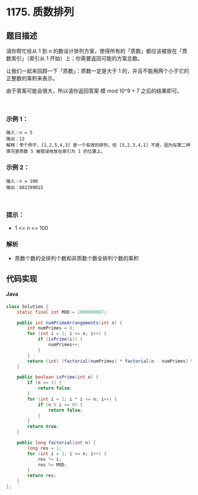 # 1175. 质数排列

## 题目描述
请你帮忙给从 1 到 n 的数设计排列方案，使得所有的「质数」都应该被放在「质数索引」（索引从 1 开始）上；你需要返回可能的方案总数。

让我们一起来回顾一下「质数」：质数一定是大于 1 的，并且不能用两个小于它的正整数的乘积来表示。

由于答案可能会很大，所以请你返回答案 模 mod 10^9 + 7 之后的结果即可。

 

### 示例 1：
```
输入：n = 5
输出：12
解释：举个例子，[1,2,5,4,3] 是一个有效的排列，但 [5,2,3,4,1] 不是，因为在第二种情况里质数 5 被错误地放在索引为 1 的位置上。
```
### 示例 2：
```
输入：n = 100
输出：682289015
```
 

### 提示：

 - 1 <= n <= 100

### 解析

 - 质数个数的全排列个数和非质数个数全排列个数的乘积


## 代码实现
#### Java
```Java
class Solution {
    static final int MOD = 1000000007;

    public int numPrimeArrangements(int n) {
        int numPrimes = 0;
        for (int i = 1; i <= n; i++) {
            if (isPrime(i)) {
                numPrimes++;
            }
        }
        return (int) (factorial(numPrimes) * factorial(n - numPrimes) % MOD);
    }

    public boolean isPrime(int n) {
        if (n == 1) {
            return false;
        }
        for (int i = 2; i * i <= n; i++) {
            if (n % i == 0) {
                return false;
            }
        }
        return true;
    }

    public long factorial(int n) {
        long res = 1;
        for (int i = 1; i <= n; i++) {
            res *= i;
            res %= MOD;
        }
        return res;
    }
};
```